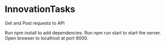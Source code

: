 # InnovationTasks
Get and Post requests to API

Run npm install to add dependencies.
Run npm run start to start the server.
Open browser to localhost at port 8000.

